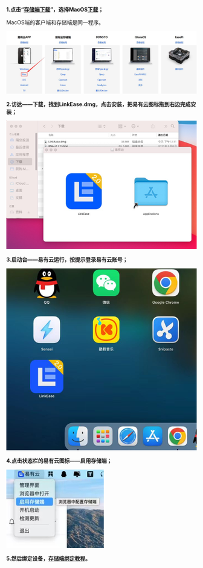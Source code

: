 **1.点击“[存储端下载](https://fw.koolcenter.com/binary/LinkEase/Client/LinkEase.dmg)”，选择MacOS[下载](https://doc.linkease.com/downloads/)；**

MacOS端的客户端和存储端是同一程序。

![mac1.jpg](./mac/mac1.jpg)

**2.访达——下载，找到LinkEase.dmg，点击安装，把易有云图标拖到右边完成安装；**

![mac2.jpg](./mac/mac2.jpg)

**3.启动台——易有云运行，按提示登录易有云账号；**

![mac3.jpg](./mac/mac3.jpg)

**4.点击状态栏的易有云图标——启用存储端；**

![mac3.jpg](./mac/mac4.jpg)

**5.然后绑定设备，[存储端绑定教程](/zh/guide/linkease_app/bind.md)。**
